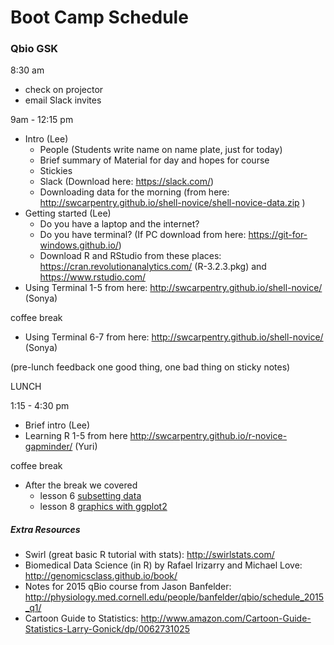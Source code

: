 # Boot Camp Schedule
### Qbio GSK

8:30 am
- check on projector
- email Slack invites

9am - 12:15 pm
- Intro (Lee)
    - People (Students write name on name plate, just for today)
    - Brief summary of Material for day and hopes for course
    - Stickies
    - Slack (Download here: https://slack.com/)
    - Downloading data for the morning (from here: http://swcarpentry.github.io/shell-novice/shell-novice-data.zip )
 - Getting started (Lee)
    - Do you have a laptop and the internet? 
    - Do you have terminal? (If PC download from here: https://git-for-windows.github.io/)
    - Download R and RStudio from these places: https://cran.revolutionanalytics.com/ (R-3.2.3.pkg) and https://www.rstudio.com/
- Using Terminal 1-5 from here: http://swcarpentry.github.io/shell-novice/ (Sonya)

coffee break

- Using Terminal 6-7 from here: http://swcarpentry.github.io/shell-novice/ (Sonya)

(pre-lunch feedback one good thing, one bad thing on sticky notes)

LUNCH

1:15 - 4:30 pm
- Brief intro (Lee)
- Learning R 1-5 from here http://swcarpentry.github.io/r-novice-gapminder/ (Yuri)

coffee break

- After the break we covered 
    - lesson 6 [subsetting data](http://swcarpentry.github.io/r-novice-gapminder/06-data-subsetting/)
    - lesson 8 [graphics with ggplot2](http://swcarpentry.github.io/r-novice-gapminder/08-plot-ggplot2/)

##### Extra Resources
- Swirl (great basic R tutorial with stats): http://swirlstats.com/
- Biomedical Data Science (in R) by Rafael Irizarry and Michael Love: http://genomicsclass.github.io/book/
- Notes for 2015 qBio course from Jason Banfelder: http://physiology.med.cornell.edu/people/banfelder/qbio/schedule_2015_q1/
- Cartoon Guide to Statistics: http://www.amazon.com/Cartoon-Guide-Statistics-Larry-Gonick/dp/0062731025

